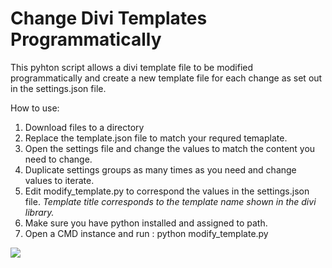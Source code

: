 
# Change Divi Templates Programmatically
This pyhton script allows a divi template file to be modified programmatically and create a new template file for each change as set out in the settings.json file. 

How to use: 
 1. Download files to a directory
 2. Replace the template.json file to match your requred temaplate.
 3. Open the settings file and change the values to match the content you need to change. 
 4. Duplicate settings groups as many times as you need and change values to iterate. 
 5. Edit modify_template.py to correspond the values in the settings.json file. *Template title corresponds to the template name shown in the divi library.*
 6. Make sure you have python installed and assigned to path.
 7. Open a CMD instance and run : python modify_template.py

<a href="https://www.buymeacoffee.com/acephaliax"><img src="https://img.buymeacoffee.com/button-api/?text=Buy me a coffee&emoji=&slug=acephaliax&button_colour=FFDD00&font_colour=000000&font_family=Cookie&outline_colour=000000&coffee_colour=ffffff" /></a>
